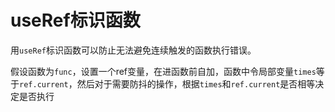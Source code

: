 # useRef标识函数

用`useRef`标识函数可以防止无法避免连续触发的函数执行错误。

假设函数为`func`，设置一个ref变量，在进函数前自加，函数中令局部变量`times`等于`ref.current`，然后对于需要防抖的操作，根据`times`和`ref.current`是否相等决定是否执行

